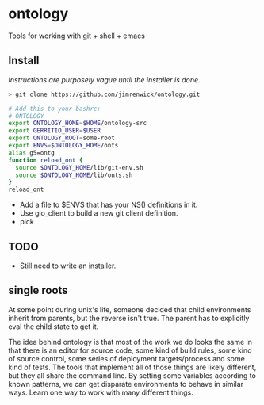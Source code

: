 # ontology

Tools for working with git + shell + emacs

## Install

_Instructions are purposely vague until the installer is done._

```sh
> git clone https://github.com/jimrenwick/ontology.git

# Add this to your bashrc:
# ONTOLOGY
export ONTOLOGY_HOME=$HOME/ontology-src
export GERRITIO_USER=$USER
export ONTOLOGY_ROOT=some-root
export ENVS=$ONTOLOGY_HOME/onts
alias g5=ontg
function reload_ont {
  source $ONTOLOGY_HOME/lib/git-env.sh
  source $ONTOLOGY_HOME/lib/onts.sh
}
reload_ont
```

- Add a file to $ENVS that has your NS() definitions in it.
- Use gio_client to build a new git client definition.
- pick <new client>



## TODO

- Still need to write an installer.

## single roots

At some point during unix's life, someone decided that child
environments inherit from parents, but the reverse isn't true. The
parent has to explicitly eval the child state to get it.

The idea behind ontology is that most of the work we do looks the same
in that there is an editor for source code, some kind of build rules,
some kind of source control, some series of deployment targets/process
and some kind of tests. The tools that implement all of those things
are likely different, but they all share the command line. By setting
some variables according to known patterns, we can get disparate
environments to behave in similar ways. Learn one way to work with
many different things.
